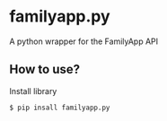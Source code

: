 # familyapp.py

A python wrapper for the FamilyApp API

## How to use?

Install library

```
$ pip insall familyapp.py
```
